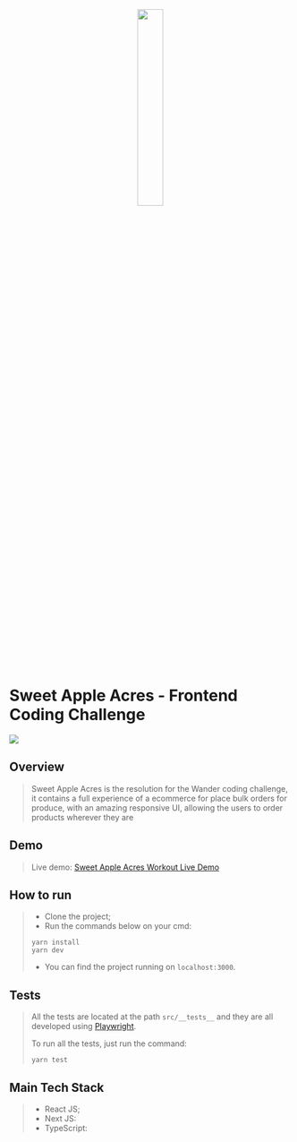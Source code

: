 <div align="center">
    <img src="https://i.imgur.com/Fgytau3.png" width="30%" height="30%"/>
</div>

# Sweet Apple Acres - Frontend Coding Challenge

![](https://i.imgur.com/kY2ldDa.jpg)


## Overview
> Sweet Apple Acres is the resolution for the Wander coding challenge, it contains a full experience of a ecommerce for place bulk orders for produce, with an amazing responsive UI, allowing the users to order products wherever they are

## Demo
> Live demo:
> [Sweet Apple Acres Workout Live Demo](https://sweet-apple-acres.vercel.app/)

## How to run

> * Clone the project;
> * Run the commands below on your cmd:
> ```
> yarn install
> yarn dev
> ```
> * You can find the project running on `localhost:3000`.


## Tests

> All the tests are located at the path `src/__tests__` and they are all developed using [Playwright](https://playwright.dev/).
>
> To run all the tests, just run the command:
> ```
> yarn test
> ```

## Main Tech Stack

> * React JS;
> * Next JS:
> * TypeScript: